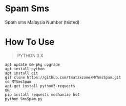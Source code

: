 # Spam Sms
Spam sms Malaysia Number (tested)

# How To Use
> PYTHON 3.X
```
apt update && pkg upgrade
apt install python
apt install git
git clone https://github.com/tmatzxzone/MYSmsSpam.git
cd MYSmsSpam
apt-get install python3-requests
OR
pip install requests mechanize bs4
python SmsSpam.py
```
